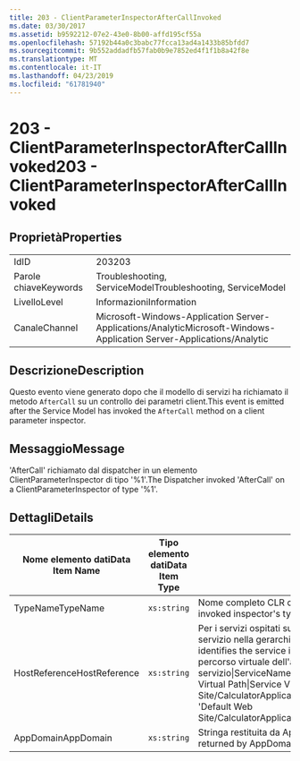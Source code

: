 ```yaml
---
title: 203 - ClientParameterInspectorAfterCallInvoked
ms.date: 03/30/2017
ms.assetid: b9592212-07e2-43e0-8b00-affd195cf55a
ms.openlocfilehash: 57192b44a0c3babc77fcca13ad4a1433b85bfdd7
ms.sourcegitcommit: 9b552addadfb57fab0b9e7852ed4f1f1b8a42f8e
ms.translationtype: MT
ms.contentlocale: it-IT
ms.lasthandoff: 04/23/2019
ms.locfileid: "61781940"
---
```

# <a name="203---clientparameterinspectoraftercallinvoked"></a><span data-ttu-id="5b81b-102">203 - ClientParameterInspectorAfterCallInvoked</span><span class="sxs-lookup"><span data-stu-id="5b81b-102">203 - ClientParameterInspectorAfterCallInvoked</span></span>
## <a name="properties"></a><span data-ttu-id="5b81b-103">Proprietà</span><span class="sxs-lookup"><span data-stu-id="5b81b-103">Properties</span></span>  
  
|||  
|-|-|  
|<span data-ttu-id="5b81b-104">Id</span><span class="sxs-lookup"><span data-stu-id="5b81b-104">ID</span></span>|<span data-ttu-id="5b81b-105">203</span><span class="sxs-lookup"><span data-stu-id="5b81b-105">203</span></span>|  
|<span data-ttu-id="5b81b-106">Parole chiave</span><span class="sxs-lookup"><span data-stu-id="5b81b-106">Keywords</span></span>|<span data-ttu-id="5b81b-107">Troubleshooting, ServiceModel</span><span class="sxs-lookup"><span data-stu-id="5b81b-107">Troubleshooting, ServiceModel</span></span>|  
|<span data-ttu-id="5b81b-108">Livello</span><span class="sxs-lookup"><span data-stu-id="5b81b-108">Level</span></span>|<span data-ttu-id="5b81b-109">Informazioni</span><span class="sxs-lookup"><span data-stu-id="5b81b-109">Information</span></span>|  
|<span data-ttu-id="5b81b-110">Canale</span><span class="sxs-lookup"><span data-stu-id="5b81b-110">Channel</span></span>|<span data-ttu-id="5b81b-111">Microsoft-Windows-Application Server-Applications/Analytic</span><span class="sxs-lookup"><span data-stu-id="5b81b-111">Microsoft-Windows-Application Server-Applications/Analytic</span></span>|  
  
## <a name="description"></a><span data-ttu-id="5b81b-112">Descrizione</span><span class="sxs-lookup"><span data-stu-id="5b81b-112">Description</span></span>  
 <span data-ttu-id="5b81b-113">Questo evento viene generato dopo che il modello di servizi ha richiamato il metodo `AfterCall` su un controllo dei parametri client.</span><span class="sxs-lookup"><span data-stu-id="5b81b-113">This event is emitted after the Service Model has invoked the `AfterCall` method on a client parameter inspector.</span></span>  
  
## <a name="message"></a><span data-ttu-id="5b81b-114">Messaggio</span><span class="sxs-lookup"><span data-stu-id="5b81b-114">Message</span></span>  
 <span data-ttu-id="5b81b-115">'AfterCall' richiamato dal dispatcher in un elemento ClientParameterInspector di tipo '%1'.</span><span class="sxs-lookup"><span data-stu-id="5b81b-115">The Dispatcher invoked 'AfterCall' on a ClientParameterInspector of type '%1'.</span></span>  
  
## <a name="details"></a><span data-ttu-id="5b81b-116">Dettagli</span><span class="sxs-lookup"><span data-stu-id="5b81b-116">Details</span></span>  
  
|<span data-ttu-id="5b81b-117">Nome elemento dati</span><span class="sxs-lookup"><span data-stu-id="5b81b-117">Data Item Name</span></span>|<span data-ttu-id="5b81b-118">Tipo elemento dati</span><span class="sxs-lookup"><span data-stu-id="5b81b-118">Data Item Type</span></span>|<span data-ttu-id="5b81b-119">Descrizione</span><span class="sxs-lookup"><span data-stu-id="5b81b-119">Description</span></span>|  
|--------------------|--------------------|-----------------|  
|<span data-ttu-id="5b81b-120">TypeName</span><span class="sxs-lookup"><span data-stu-id="5b81b-120">TypeName</span></span>|`xs:string`|<span data-ttu-id="5b81b-121">Nome completo CLR del tipo di controllo richiamato.</span><span class="sxs-lookup"><span data-stu-id="5b81b-121">The CLR FullName of the invoked inspector's type.</span></span>|  
|<span data-ttu-id="5b81b-122">HostReference</span><span class="sxs-lookup"><span data-stu-id="5b81b-122">HostReference</span></span>|`xs:string`|<span data-ttu-id="5b81b-123">Per i servizi ospitati su Web, questo campo identifica in modo univoco il servizio nella gerarchia Web.</span><span class="sxs-lookup"><span data-stu-id="5b81b-123">For Web-hosted services, this field uniquely identifies the service in the Web hierarchy.</span></span> <span data-ttu-id="5b81b-124">Il formato viene definito come ' percorso virtuale dell'applicazione nome sito Web&#124;percorso virtuale del servizio&#124;ServiceName'.</span><span class="sxs-lookup"><span data-stu-id="5b81b-124">Its format is defined as 'Web Site Name Application Virtual Path&#124;Service Virtual Path&#124;ServiceName'.</span></span> <span data-ttu-id="5b81b-125">Esempio: ' Default Web Site/CalculatorApplication&#124;/CalculatorService.svc&#124;CalculatorService'.</span><span class="sxs-lookup"><span data-stu-id="5b81b-125">Example: 'Default Web Site/CalculatorApplication&#124;/CalculatorService.svc&#124;CalculatorService'.</span></span>|  
|<span data-ttu-id="5b81b-126">AppDomain</span><span class="sxs-lookup"><span data-stu-id="5b81b-126">AppDomain</span></span>|`xs:string`|<span data-ttu-id="5b81b-127">Stringa restituita da AppDomain.CurrentDomain.FriendlyName.</span><span class="sxs-lookup"><span data-stu-id="5b81b-127">The string returned by AppDomain.CurrentDomain.FriendlyName.</span></span>|
